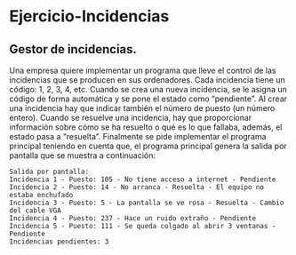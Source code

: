 # Ejercicio-Incidencias

## Gestor de incidencias.
Una empresa quiere implementar un programa que lleve el control de las incidencias que se producen en sus ordenadores. Cada incidencia tiene un código: 1, 2, 3, 4, etc. Cuando se crea una nueva incidencia, se le asigna un código de forma automática y se pone el estado como “pendiente”. Al crear una incidencia hay que indicar también el número de puesto (un número entero). Cuando se resuelve una incidencia, hay que proporcionar información sobre cómo se ha resuelto o qué es lo que fallaba, además, el estado pasa a “resuelta”. Finalmente se pide implementar el programa principal teniendo en cuenta que, el programa principal genera la salida por pantalla que se muestra a continuación:

```
Salida por pantalla:
Incidencia 1 - Puesto: 105 - No tiene acceso a internet - Pendiente
Incidencia 2 - Puesto: 14 - No arranca - Resuelta - El equipo no estaba enchufado
Incidencia 3 - Puesto: 5 - La pantalla se ve rosa - Resuelta - Cambio del cable VGA
Incidencia 4 - Puesto: 237 - Hace un ruido extraño - Pendiente
Incidencia 5 - Puesto: 111 - Se queda colgado al abrir 3 ventanas - Pendiente
Incidencias pendientes: 3
```
